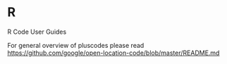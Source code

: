 # R
R Code User Guides

For general overview of pluscodes please read https://github.com/google/open-location-code/blob/master/README.md

